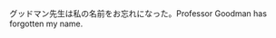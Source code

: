 <tr><td>グッドマン先生は私の名前をお忘れになった。<td><tr><tr><td>Professor Goodman has forgotten my name.<td><tr></table>

